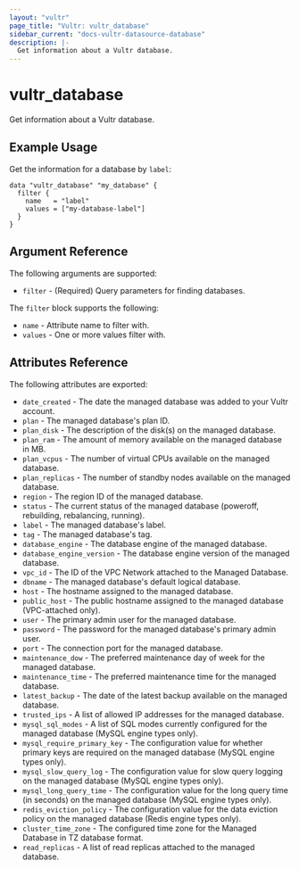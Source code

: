 ```yaml
---
layout: "vultr"
page_title: "Vultr: vultr_database"
sidebar_current: "docs-vultr-datasource-database"
description: |-
  Get information about a Vultr database.
---
```


# vultr_database

Get information about a Vultr database.

## Example Usage

Get the information for a database by `label`:

```hcl
data "vultr_database" "my_database" {
  filter {
    name   = "label"
    values = ["my-database-label"]
  }
}
```

## Argument Reference

The following arguments are supported:

* `filter` - (Required) Query parameters for finding databases.

The `filter` block supports the following:

* `name` - Attribute name to filter with.
* `values` - One or more values filter with.

## Attributes Reference

The following attributes are exported:

* `date_created` - The date the managed database was added to your Vultr account.
* `plan` - The managed database's plan ID.
* `plan_disk` - The description of the disk(s) on the managed database.
* `plan_ram` - The amount of memory available on the managed database in MB.
* `plan_vcpus` - The number of virtual CPUs available on the managed database.
* `plan_replicas` - The number of standby nodes available on the managed database.
* `region` - The region ID of the managed database.
* `status` - The current status of the managed database (poweroff, rebuilding, rebalancing, running).
* `label` - The managed database's label.
* `tag` - The managed database's tag.
* `database_engine` - The database engine of the managed database.
* `database_engine_version` - The database engine version of the managed database.
* `vpc_id` - The ID of the VPC Network attached to the Managed Database.
* `dbname` - The managed database's default logical database.
* `host` - The hostname assigned to the managed database.
* `public_host` - The public hostname assigned to the managed database (VPC-attached only).
* `user` - The primary admin user for the managed database.
* `password` - The password for the managed database's primary admin user.
* `port` - The connection port for the managed database.
* `maintenance_dow` - The preferred maintenance day of week for the managed database.
* `maintenance_time` - The preferred maintenance time for the managed database.
* `latest_backup` - The date of the latest backup available on the managed database.
* `trusted_ips` - A list of allowed IP addresses for the managed database.
* `mysql_sql_modes` - A list of SQL modes currently configured for the managed database (MySQL engine types only).
* `mysql_require_primary_key` - The configuration value for whether primary keys are required on the managed database (MySQL engine types only).
* `mysql_slow_query_log` - The configuration value for slow query logging on the managed database (MySQL engine types only).
* `mysql_long_query_time` - The configuration value for the long query time (in seconds) on the managed database (MySQL engine types only).
* `redis_eviction_policy` - The configuration value for the data eviction policy on the managed database (Redis engine types only).
* `cluster_time_zone` - The configured time zone for the Managed Database in TZ database format.
* `read_replicas` - A list of read replicas attached to the managed database.
